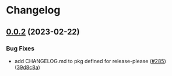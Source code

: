 # Changelog

## [0.0.2](https://github.com/obriensystems/pubsec-declarative-toolkit/compare/solutions/hierarchy/client-experimentation-v0.0.1...solutions/hierarchy/client-experimentation/0.0.2) (2023-02-22)


### Bug Fixes

* add CHANGELOG.md to pkg defined for release-please ([#285](https://github.com/obriensystems/pubsec-declarative-toolkit/issues/285)) ([39d8c8a](https://github.com/obriensystems/pubsec-declarative-toolkit/commit/39d8c8a5c41a0c500385ec432039260672296daf))
